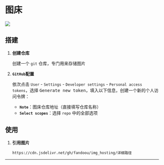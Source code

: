 # 图床

![](https://cdn.jsdelivr.net/gh/fandoou/img_hosting/test/desktop.jpg)

## 搭建

1. **创建仓库**

   创建一个 `git` 仓库，专门用来存储图片

2. **`GitHub`配置**

   依次点击 `User` - `Settings` - `Developer settings` - `Personal access tokens`，选择 <kbd>Generate new token</kbd>，填入以下信息，创建一个新的个人访问令牌：

   - **`Note`**：图床仓库地址（直接填写仓库名称）
   - **`Select scopes`**：选择 `repo` 中的全部选项

## 使用

1. **引用图片**

   ```
   https://cdn.jsdelivr.net/gh/fandoou/img_hosting/详细路径
   ```

---

